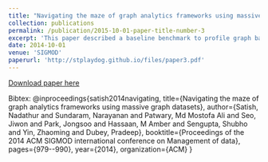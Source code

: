 ```yaml
---
title: "Navigating the maze of graph analytics frameworks using massive graph datasets"
collection: publications
permalink: /publication/2015-10-01-paper-title-number-3
excerpt: 'This paper described a baseline benchmark to profile graph based applications.'
date: 2014-10-01
venue: 'SIGMOD'
paperurl: 'http://stplaydog.github.io/files/paper3.pdf'
---
```

[Download paper here](http://stplaydog.github.io/files/paper3.pdf)

Bibtex: @inproceedings{satish2014navigating,
  title={Navigating the maze of graph analytics frameworks using massive graph datasets},
  author={Satish, Nadathur and Sundaram, Narayanan and Patwary, Md Mostofa Ali and Seo, Jiwon and Park, Jongsoo and Hassaan, M Amber and Sengupta, Shubho and Yin, Zhaoming and Dubey, Pradeep},
  booktitle={Proceedings of the 2014 ACM SIGMOD international conference on Management of data},
  pages={979--990},
  year={2014},
  organization={ACM}
} 
